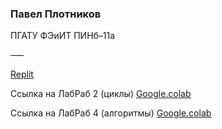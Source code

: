### Павел Плотников
ПГАТУ ФЭиИТ ПИНб–11а

–––

[Replit](https://replit.com/@LevapTon)

Ссылка на ЛабРаб 2 (циклы)
[Google.colab](https://colab.research.google.com/drive/1Bavw77ObYkCrgFx6cB1fL0wheWQiZXAu?usp=sharing)

Ссылка на ЛабРаб 4 (алгоритмы)
[Google.colab](https://colab.research.google.com/drive/1nCsAIO_kPuGzCWZxEbRmVGCOInDBzzdD?usp=sharing)
